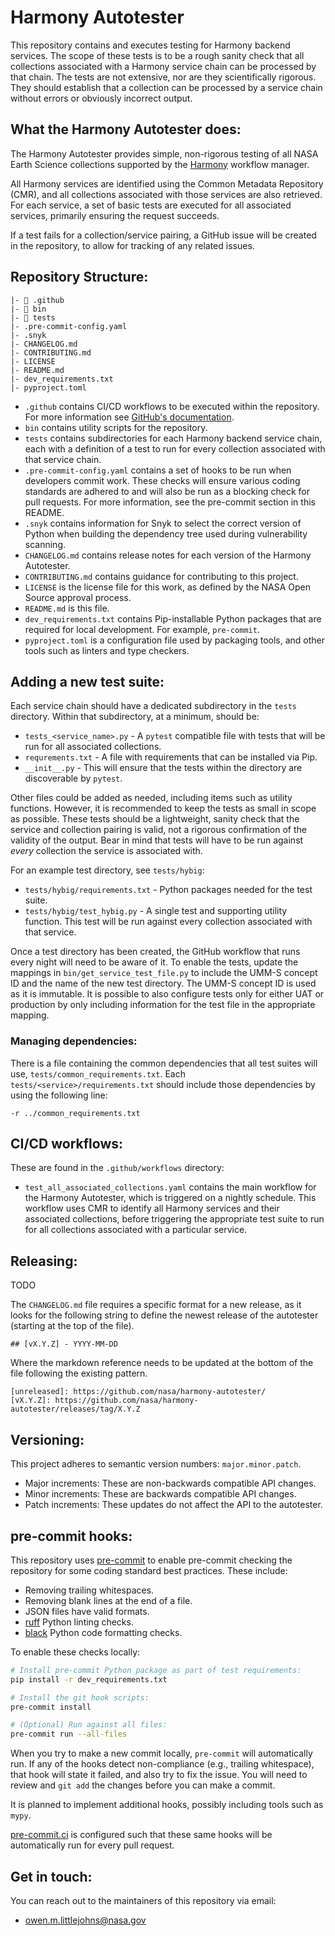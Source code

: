 # Harmony Autotester

This repository contains and executes testing for Harmony backend services. The
scope of these tests is to be a rough sanity check that all collections
associated with a Harmony service chain can be processed by that chain. The
tests are not extensive, nor are they scientifically rigorous. They should
establish that a collection can be processed by a service chain without errors
or obviously incorrect output.

## What the Harmony Autotester does:

The Harmony Autotester provides simple, non-rigorous testing of all NASA
Earth Science collections supported by the [Harmony](https://harmony.earthdata.nasa.gov)
workflow manager.

All Harmony services are identified using the Common Metadata Repository (CMR),
and all collections associated with those services are also retrieved. For each
service, a set of basic tests are executed for all associated services,
primarily ensuring the request succeeds.

If a test fails for a collection/service pairing, a GitHub issue will be created
in the repository, to allow for tracking of any related issues.

## Repository Structure:

```
|- 📂 .github
|- 📂 bin
|- 📂 tests
|- .pre-commit-config.yaml
|- .snyk
|- CHANGELOG.md
|- CONTRIBUTING.md
|- LICENSE
|- README.md
|- dev_requirements.txt
|- pyproject.toml
```

* `.github` contains CI/CD workflows to be executed within the repository. For
  more information see [GitHub's documentation](https://github.com/features/actions).
* `bin` contains utility scripts for the repository.
* `tests` contains subdirectories for each Harmony backend service chain, each
  with a definition of a test to run for every collection associated with that
  service chain.
* `.pre-commit-config.yaml` contains a set of hooks to be run when developers
  commit work. These checks will ensure various coding standards are adhered to
  and will also be run as a blocking check for pull requests. For more
  information, see the pre-commit section in this README.
* `.snyk` contains information for Snyk to select the correct version of Python
  when building the dependency tree used during vulnerability scanning.
* `CHANGELOG.md` contains release notes for each version of the Harmony
  Autotester.
* `CONTRIBUTING.md` contains guidance for contributing to this project.
* `LICENSE` is the license file for this work, as defined by the NASA Open
  Source approval process.
* `README.md` is this file.
* `dev_requirements.txt` contains Pip-installable Python packages that are
  required for local development. For example, `pre-commit`.
* `pyproject.toml`  is a configuration file used by packaging tools, and other
  tools such as linters and type checkers.

## Adding a new test suite:

Each service chain should have a dedicated subdirectory in the `tests` directory.
Within that subdirectory, at a minimum, should be:

* `tests_<service_name>.py` - A `pytest` compatible file with tests that will
  be run for all associated collections.
* `requrements.txt` - A file with requirements that can be installed via Pip.
* `__init__.py` - This will ensure that the tests within the directory are
  discoverable by `pytest`.

Other files could be added as needed, including items such as utility
functions. However, it is recommended to keep the tests as small in scope
as possible. These tests should be a lightweight, sanity check that the
service and collection pairing is valid, not a rigorous confirmation of the
validity of the output. Bear in mind that tests will have to be run against
_every_ collection the service is associated with.

For an example test directory, see `tests/hybig`:

* `tests/hybig/requirements.txt` - Python packages needed for the test suite.
* `tests/hybig/test_hybig.py` - A single test and supporting utility function.
  This test will be run against every collection associated with that service.

Once a test directory has been created, the GitHub workflow that runs every
night will need to be aware of it. To enable the tests, update the mappings in
`bin/get_service_test_file.py` to include the UMM-S concept ID and the name of
the new test directory. The UMM-S concept ID is used as it is immutable. It is
possible to also configure tests only for either UAT or production by only
including information for the test file in the appropriate mapping.

### Managing dependencies:

There is a file containing the common dependencies that all test suites will
use, `tests/common_requirements.txt`. Each `tests/<service>/requirements.txt`
should include those dependencies by using the following line:

```
-r ../common_requirements.txt
```

## CI/CD workflows:

These are found in the `.github/workflows` directory:

- `test_all_associated_collections.yaml` contains the main workflow for the
  Harmony Autotester, which is triggered on a nightly schedule. This workflow
  uses CMR to identify all Harmony services and their associated collections,
  before triggering the appropriate test suite to run for all collections
  associated with a particular service.

## Releasing:

TODO

The `CHANGELOG.md` file requires a specific format for a new release, as it
looks for the following string to define the newest release of the autotester
(starting at the top of the file).

```
## [vX.Y.Z] - YYYY-MM-DD
```

Where the markdown reference needs to be updated at the bottom of the file
following the existing pattern.

```
[unreleased]: https://github.com/nasa/harmony-autotester/
[vX.Y.Z]: https://github.com/nasa/harmony-autotester/releases/tag/X.Y.Z
```

## Versioning:

This project adheres to semantic version numbers: `major.minor.patch`.

* Major increments: These are non-backwards compatible API changes.
* Minor increments: These are backwards compatible API changes.
* Patch increments: These updates do not affect the API to the autotester.

## pre-commit hooks:

This repository uses [pre-commit](https://pre-commit.com/) to enable pre-commit
checking the repository for some coding standard best practices. These include:

* Removing trailing whitespaces.
* Removing blank lines at the end of a file.
* JSON files have valid formats.
* [ruff](https://github.com/astral-sh/ruff) Python linting checks.
* [black](https://black.readthedocs.io/en/stable/index.html) Python code
  formatting checks.

To enable these checks locally:

```bash
# Install pre-commit Python package as part of test requirements:
pip install -r dev_requirements.txt

# Install the git hook scripts:
pre-commit install

# (Optional) Run against all files:
pre-commit run --all-files
```

When you try to make a new commit locally, `pre-commit` will automatically run.
If any of the hooks detect non-compliance (e.g., trailing whitespace), that
hook will state it failed, and also try to fix the issue. You will need to
review and `git add` the changes before you can make a commit.

It is planned to implement additional hooks, possibly including tools such as
`mypy`.

[pre-commit.ci](pre-commit.ci) is configured such that these same hooks will be
automatically run for every pull request.

## Get in touch:

You can reach out to the maintainers of this repository via email:

* owen.m.littlejohns@nasa.gov
